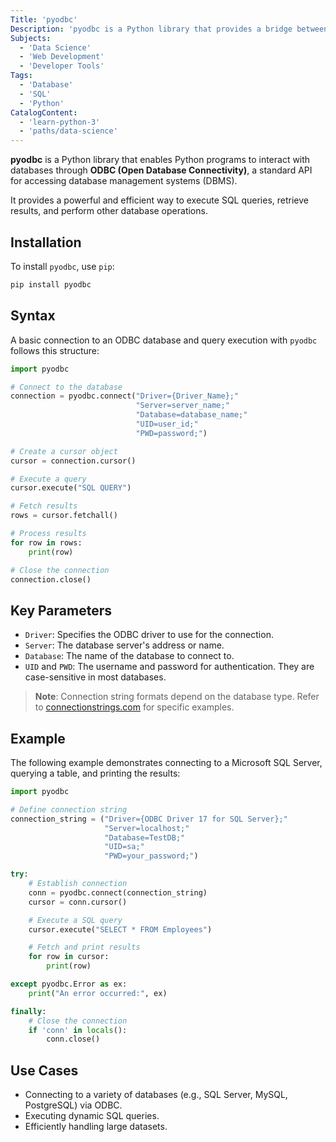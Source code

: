 ```yaml
---
Title: 'pyodbc'
Description: 'pyodbc is a Python library that provides a bridge between Python applications and ODBC-compliant databases, allowing efficient database operations.'
Subjects:
  - 'Data Science'
  - 'Web Development'
  - 'Developer Tools'
Tags:
  - 'Database'
  - 'SQL'
  - 'Python'
CatalogContent:
  - 'learn-python-3'
  - 'paths/data-science'
---
```


**pyodbc** is a Python library that enables Python programs to interact with databases through **ODBC (Open Database Connectivity)**, a standard API for accessing database management systems (DBMS).

It provides a powerful and efficient way to execute SQL queries, retrieve results, and perform other database operations.

## Installation

To install `pyodbc`, use `pip`:

```bash
pip install pyodbc
```

## Syntax

A basic connection to an ODBC database and query execution with `pyodbc` follows this structure:

```py
import pyodbc

# Connect to the database
connection = pyodbc.connect("Driver={Driver_Name};"
                            "Server=server_name;"
                            "Database=database_name;"
                            "UID=user_id;"
                            "PWD=password;")

# Create a cursor object
cursor = connection.cursor()

# Execute a query
cursor.execute("SQL QUERY")

# Fetch results
rows = cursor.fetchall()

# Process results
for row in rows:
    print(row)

# Close the connection
connection.close()
```

## Key Parameters

- `Driver`: Specifies the ODBC driver to use for the connection.
- `Server`: The database server's address or name.
- `Database`: The name of the database to connect to.
- `UID` and `PWD`: The username and password for authentication. They are case-sensitive in most databases.

> **Note**: Connection string formats depend on the database type. Refer to [connectionstrings.com](https://www.connectionstrings.com/) for specific examples.

## Example

The following example demonstrates connecting to a Microsoft SQL Server, querying a table, and printing the results:

```py
import pyodbc

# Define connection string
connection_string = ("Driver={ODBC Driver 17 for SQL Server};"
                     "Server=localhost;"
                     "Database=TestDB;"
                     "UID=sa;"
                     "PWD=your_password;")

try:
    # Establish connection
    conn = pyodbc.connect(connection_string)
    cursor = conn.cursor()

    # Execute a SQL query
    cursor.execute("SELECT * FROM Employees")

    # Fetch and print results
    for row in cursor:
        print(row)

except pyodbc.Error as ex:
    print("An error occurred:", ex)

finally:
    # Close the connection
    if 'conn' in locals():
        conn.close()
```

## Use Cases

- Connecting to a variety of databases (e.g., SQL Server, MySQL, PostgreSQL) via ODBC.
- Executing dynamic SQL queries.
- Efficiently handling large datasets.
